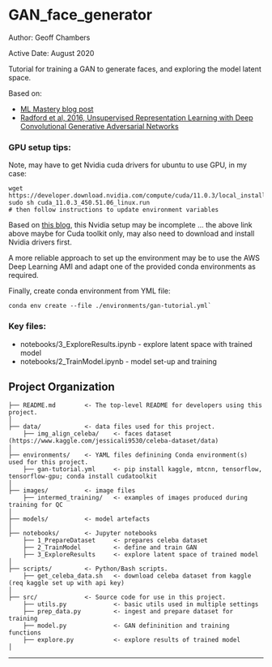 GAN_face_generator
==============================

Author: Geoff Chambers

Active Date: August 2020 

Tutorial for training a GAN to generate faces, and exploring the model latent space.

Based on:
- [ML Mastery blog post](https://machinelearningmastery.com/how-to-interpolate-and-perform-vector-arithmetic-with-faces-using-a-generative-adversarial-network/)
- [Radford et al, 2016, Unsupervised Representation Learning with Deep Convolutional Generative Adversarial Networks](https://arxiv.org/abs/1511.06434)


### GPU setup tips:

Note, may have to get Nvidia cuda drivers for ubuntu to use GPU, in my case:
```
wget https://developer.download.nvidia.com/compute/cuda/11.0.3/local_installers/cuda_11.0.3_450.51.06_linux.run
sudo sh cuda_11.0.3_450.51.06_linux.run
# then follow instructions to update environment variables
```

Based on [this blog](https://davidsanwald.github.io/2016/11/13/building-tensorflow-with-gpu-support.html), this Nvidia setup may be incomplete ... the above link above maybe for Cuda toolkit only, may also need to download and install Nvidia drivers first.

A more reliable approach to set up the environment may be to use the AWS Deep Learning AMI and adapt one
of the provided conda environments as required.

Finally, create conda environment from YML file:
```
conda env create --file ./environments/gan-tutorial.yml`
```


### Key files:
- notebooks/3_ExploreResults.ipynb - explore latent space with trained model
- notebooks/2_TrainModel.ipynb - model set-up and training

Project Organization
------------

    ├── README.md        <- The top-level README for developers using this project.
    │
    ├── data/            <- data files used for this project.
        ├── img_align_celeba/    <- faces dataset (https://www.kaggle.com/jessicali9530/celeba-dataset/data)   
    │   
    ├── environments/    <- YAML files definining Conda environment(s) used for this project.
        ├── gan-tutorial.yml     <- pip install kaggle, mtcnn, tensorflow, tensorflow-gpu; conda install cudatoolkit
    │
    ├── images/          <- image files
        ├── intermed_training/   <- examples of images produced during training for QC
    │
    ├── models/          <- model artefacts
    │
    ├── notebooks/       <- Jupyter notebooks
        ├── 1_PrepareDataset     <- prepares celeba dataset
        ├── 2_TrainModel         <- define and train GAN
        ├── 3_ExploreResults     <- explore latent space of trained model
    │
    ├── scripts/         <- Python/Bash scripts.
        ├── get_celeba_data.sh   <- download celeba dataset from kaggle (req kaggle set up with api key)
    │
    ├── src/             <- Source code for use in this project.
        ├── utils.py             <- basic utils used in multiple settings
        ├── prep_data.py         <- ingest and prepare dataset for training
        ├── model.py             <- GAN defininition and training functions
        ├── explore.py           <- explore results of trained model
    │

--------

